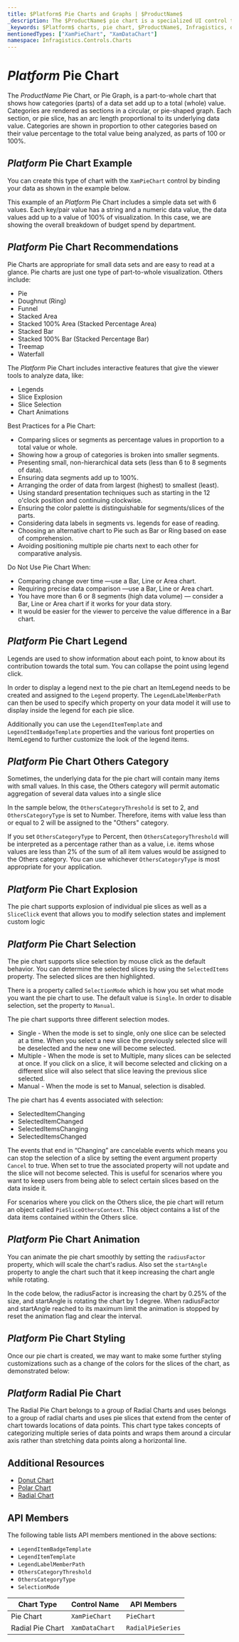 ```yaml
---
title: $Platform$ Pie Charts and Graphs | $ProductName$
_description: The $ProductName$ pie chart is a specialized UI control that renders a pie chart, consisting of a circular area divided into sections.  Try for FREE.
_keywords: $Platform$ charts, pie chart, $ProductName$, Infragistics, data binding, slice selection, slice explosion, animation
mentionedTypes: ["XamPieChart", "XamDataChart"]
namespace: Infragistics.Controls.Charts
---
```

# $Platform$ Pie Chart

The $ProductName$ Pie Chart, or Pie Graph, is a part-to-whole chart that shows how categories (parts) of a data set add up to a total (whole) value. Categories are rendered as sections in a circular, or pie-shaped graph. Each section, or pie slice, has an arc length proportional to its underlying data value. Categories are shown in proportion to other categories based on their value percentage to the total value being analyzed, as parts of 100 or 100%.

## $Platform$ Pie Chart Example

You can create this type of chart with the `XamPieChart` control by binding your data as shown in the example below.

This example of an $Platform$ Pie Chart includes a simple data set with 6 values. Each key/pair value has a string and a numeric data value, the data values add up to a value of 100% of visualization. In this case, we are showing the overall breakdown of budget spend by department.

<code-view style="height: 600px"
           data-demos-base-url="{environment:dvDemosBaseUrl}"
           iframe-src="{environment:dvDemosBaseUrl}/charts/pie-chart-overview"
           github-src="charts/pie-chart/overview"
           alt="$Platform$ Pie Chart Overview" >
</code-view>

<div class="divider--half"></div>

## $Platform$ Pie Chart Recommendations

Pie Charts are appropriate for small data sets and are easy to read at a glance. Pie charts are just one type of part-to-whole visualization. Others include:

- Pie
- Doughnut (Ring)
- Funnel
- Stacked Area
- Stacked 100% Area (Stacked Percentage Area)
- Stacked Bar
- Stacked 100% Bar (Stacked Percentage Bar)
- Treemap
- Waterfall

The $Platform$ Pie Chart includes interactive features that give the viewer tools to analyze data, like:

- Legends
- Slice Explosion
- Slice Selection
- Chart Animations

Best Practices for a Pie Chart:

- Comparing slices or segments as percentage values in proportion to a total value or whole.
- Showing how a group of categories is broken into smaller segments.
- Presenting small, non-hierarchical data sets (less than 6 to 8 segments of data).
- Ensuring data segments add up to 100%.
- Arranging the order of data from largest (highest) to smallest (least).
- Using standard presentation techniques such as starting in the 12 o'clock position and continuing clockwise.
- Ensuring the color palette is distinguishable for segments/slices of the parts.
- Considering data labels in segments vs. legends for ease of reading.
- Choosing an alternative chart to Pie such as Bar or Ring based on ease of comprehension.
- Avoiding positioning multiple pie charts next to each other for comparative analysis.

Do Not Use Pie Chart When:

- Comparing change over time —use a Bar, Line or Area chart.
- Requiring precise data comparison —use a Bar, Line or Area chart.
- You have more than 6 or 8 segments (high data volume) — consider a Bar, Line or Area chart if it works for your data story.
- It would be easier for the viewer to perceive the value difference in a Bar chart.

## $Platform$ Pie Chart Legend

Legends are used to show information about each point, to know about its contribution towards the total sum. You can collapse the point using legend click.

In order to display a legend next to the pie chart an ItemLegend needs to be created and assigned to the `Legend` property. The `LegendLabelMemberPath` can then be used to specify which property on your data model it will use to display inside the legend for each pie slice.

Additionally you can use the `LegendItemTemplate` and `LegendItemBadgeTemplate` properties and the various font properties on ItemLegend to further customize the look of the legend items.

<code-view style="height: 600px"
           data-demos-base-url="{environment:dvDemosBaseUrl}"
           iframe-src="{environment:dvDemosBaseUrl}/charts/pie-chart-legend"
           github-src="charts/pie-chart/legend"
           alt="$Platform$ Pie Chart Legend" >
</code-view>

<div class="divider--half"></div>

## $Platform$ Pie Chart Others Category

Sometimes, the underlying data for the pie chart will contain many items with small values. In this case, the Others category will permit automatic aggregation of several data values into a single slice

In the sample below, the `OthersCategoryThreshold` is set to 2, and `OthersCategoryType` is set to Number. Therefore, items with value less than or equal to 2 will be assigned to the "Others" category.

If you set `OthersCategoryType` to Percent, then `OthersCategoryThreshold` will be interpreted as a percentage rather than as a value, i.e. items whose values are less than 2% of the sum of all item values would be assigned to the Others category. You can use whichever `OthersCategoryType` is most appropriate for your application.

<code-view style="height: 600px"
           data-demos-base-url="{environment:dvDemosBaseUrl}"
           iframe-src="{environment:dvDemosBaseUrl}/charts/pie-chart-others"
           github-src="charts/pie-chart/others"
           alt="$Platform$ Pie Chart Others" >
</code-view>

<div class="divider--half"></div>

## $Platform$ Pie Chart Explosion

The pie chart supports explosion of individual pie slices as well as a `SliceClick` event that allows you to modify selection states and implement custom logic

<code-view style="height: 600px"
           data-demos-base-url="{environment:dvDemosBaseUrl}"
           iframe-src="{environment:dvDemosBaseUrl}/charts/pie-chart-explosion"
           github-src="charts/pie-chart/explosion"
           alt="$Platform$ Pie Chart Explosion" >
</code-view>

<div class="divider--half"></div>

## $Platform$ Pie Chart Selection
The pie chart supports slice selection by mouse click as the default behavior. You can determine the selected slices by using the `SelectedItems` property. The selected slices are then highlighted.

There is a property called `SelectionMode` which is how you set what mode you want the pie chart to use. The default value is `Single`. In order to disable selection, set the property to `Manual`.

The pie chart supports three different selection modes.

* Single - When the mode is set to single, only one slice can be selected at a time. When you select a new slice the previously selected slice will be deselected and the new one will become selected.
* Multiple - When the mode is set to Multiple, many slices can be selected at once. If you click on a slice, it will become selected and clicking on a different slice will also select that slice leaving the previous slice selected.
* Manual - When the mode is set to Manual, selection is disabled.

The pie chart has 4 events associated with selection:
* SelectedItemChanging
* SelectedItemChanged
* SelectedItemsChanging
* SelectedItemsChanged

The events that end in “Changing” are cancelable events which means you can stop the selection of a slice by setting the event argument property `Cancel` to true. When set to true the associated property will not update and the slice will not become selected. This is useful for scenarios where you want to keep users from being able to select certain slices based on the data inside it.

For scenarios where you click on the Others slice, the pie chart will return an object called `PieSliceOthersContext`. This object contains a list of the data items contained within the Others slice.

<code-view style="height: 600px"
           data-demos-base-url="{environment:dvDemosBaseUrl}"
           iframe-src="{environment:dvDemosBaseUrl}/charts/pie-chart-selection"
           github-src="charts/pie-chart/selection"
           alt="$Platform$ Pie Chart Selection" >
</code-view>

<div class="divider--half"></div>

## $Platform$ Pie Chart Animation

You can animate the pie chart smoothly by setting the `radiusFactor` property, which will scale the chart's radius. Also set the `startAngle` property to angle the chart such that it keep increasing the chart angle while rotating.

In the code below, the radiusFactor is increasing the chart by 0.25% of the size, and startAngle is rotating the chart by 1 degree. When radiusFactor and startAngle reached to its maximum limit the animation is stopped by reset the animation flag and clear the interval.

<code-view style="height: 600px"
           data-demos-base-url="{environment:dvDemosBaseUrl}"
           iframe-src="{environment:dvDemosBaseUrl}/charts/pie-chart-animation"
           github-src="charts/pie-chart/animation"
           alt="$Platform$ Pie Chart Animation" >
</code-view>

<div class="divider--half"></div>

## $Platform$ Pie Chart Styling

Once our pie chart is created, we may want to make some further styling customizations such as a change of the colors for the slices of the chart, as demonstrated below:


<code-view style="height: 600px"
           data-demos-base-url="{environment:dvDemosBaseUrl}"
           iframe-src="{environment:dvDemosBaseUrl}/charts/pie-chart-styling"
           alt="$Platform$ Pie Chart Styling" >
</code-view>

<div class="divider--half"></div>

## $Platform$ Radial Pie Chart

The Radial Pie Chart belongs to a group of Radial Charts and uses belongs to a group of radial charts and uses pie slices that extend from the center of chart towards locations of data points. This chart type takes concepts of categorizing multiple series of data points and wraps them around a circular axis rather than stretching data points along a horizontal line.


<code-view style="height: 600px"
           data-demos-base-url="{environment:dvDemosBaseUrl}"
           iframe-src="{environment:dvDemosBaseUrl}/charts/data-chart-radial-pie-chart"
           alt="$Platform$ Radial Pie Chart" >
</code-view>

<div class="divider--half"></div>

## Additional Resources
- [Donut Chart](donut-chart.md)
- [Polar Chart](polar-chart.md)
- [Radial Chart](radial-chart.md)

## API Members
The following table lists API members mentioned in the above sections:

- `LegendItemBadgeTemplate`
- `LegendItemTemplate`
- `LegendLabelMemberPath`
- `OthersCategoryThreshold`
- `OthersCategoryType`
- `SelectionMode`

Chart Type       | Control Name   | API Members
-----------------|----------------|------------
Pie Chart      | `XamPieChart`     | `PieChart`
Radial Pie Chart | `XamDataChart` | `RadialPieSeries`

